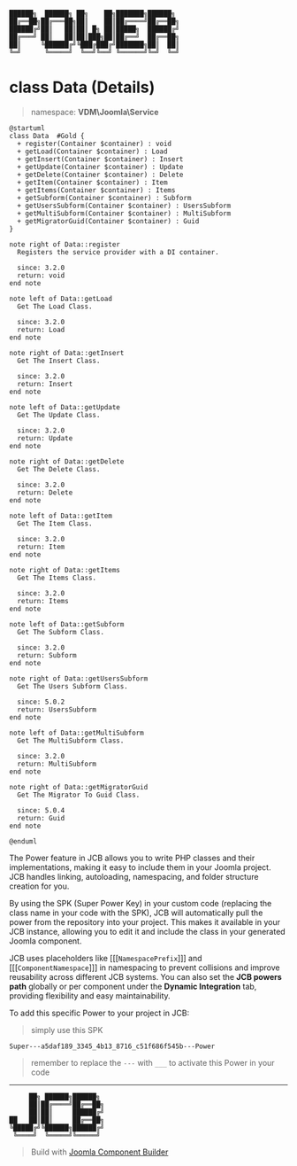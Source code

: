 ```
██████╗  ██████╗ ██╗    ██╗███████╗██████╗
██╔══██╗██╔═══██╗██║    ██║██╔════╝██╔══██╗
██████╔╝██║   ██║██║ █╗ ██║█████╗  ██████╔╝
██╔═══╝ ██║   ██║██║███╗██║██╔══╝  ██╔══██╗
██║     ╚██████╔╝╚███╔███╔╝███████╗██║  ██║
╚═╝      ╚═════╝  ╚══╝╚══╝ ╚══════╝╚═╝  ╚═╝
```
# class Data (Details)
> namespace: **VDM\Joomla\Service**

```uml
@startuml
class Data  #Gold {
  + register(Container $container) : void
  + getLoad(Container $container) : Load
  + getInsert(Container $container) : Insert
  + getUpdate(Container $container) : Update
  + getDelete(Container $container) : Delete
  + getItem(Container $container) : Item
  + getItems(Container $container) : Items
  + getSubform(Container $container) : Subform
  + getUsersSubform(Container $container) : UsersSubform
  + getMultiSubform(Container $container) : MultiSubform
  + getMigratorGuid(Container $container) : Guid
}

note right of Data::register
  Registers the service provider with a DI container.

  since: 3.2.0
  return: void
end note

note left of Data::getLoad
  Get The Load Class.

  since: 3.2.0
  return: Load
end note

note right of Data::getInsert
  Get The Insert Class.

  since: 3.2.0
  return: Insert
end note

note left of Data::getUpdate
  Get The Update Class.

  since: 3.2.0
  return: Update
end note

note right of Data::getDelete
  Get The Delete Class.

  since: 3.2.0
  return: Delete
end note

note left of Data::getItem
  Get The Item Class.

  since: 3.2.0
  return: Item
end note

note right of Data::getItems
  Get The Items Class.

  since: 3.2.0
  return: Items
end note

note left of Data::getSubform
  Get The Subform Class.

  since: 3.2.0
  return: Subform
end note

note right of Data::getUsersSubform
  Get The Users Subform Class.

  since: 5.0.2
  return: UsersSubform
end note

note left of Data::getMultiSubform
  Get The MultiSubform Class.

  since: 3.2.0
  return: MultiSubform
end note

note right of Data::getMigratorGuid
  Get The Migrator To Guid Class.

  since: 5.0.4
  return: Guid
end note
 
@enduml
```

The Power feature in JCB allows you to write PHP classes and their implementations, making it easy to include them in your Joomla project. JCB handles linking, autoloading, namespacing, and folder structure creation for you.

By using the SPK (Super Power Key) in your custom code (replacing the class name in your code with the SPK), JCB will automatically pull the power from the repository into your project. This makes it available in your JCB instance, allowing you to edit it and include the class in your generated Joomla component.

JCB uses placeholders like [[[`NamespacePrefix`]]] and [[[`ComponentNamespace`]]] in namespacing to prevent collisions and improve reusability across different JCB systems. You can also set the **JCB powers path** globally or per component under the **Dynamic Integration** tab, providing flexibility and easy maintainability.

To add this specific Power to your project in JCB:

> simply use this SPK
```
Super---a5daf189_3345_4b13_8716_c51f686f545b---Power
```
> remember to replace the `---` with `___` to activate this Power in your code

---
```
     ██╗ ██████╗██████╗
     ██║██╔════╝██╔══██╗
     ██║██║     ██████╔╝
██   ██║██║     ██╔══██╗
╚█████╔╝╚██████╗██████╔╝
 ╚════╝  ╚═════╝╚═════╝
```
> Build with [Joomla Component Builder](https://git.vdm.dev/joomla/Component-Builder)

